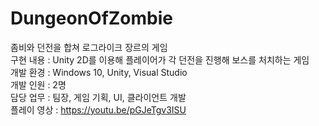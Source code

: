 # DungeonOfZombie
좀비와 던전을 합쳐 로그라이크 장르의 게임  
구현 내용 : Unity 2D를 이용해 플레이어가 각 던전을 진행해 보스를 처치하는 게임  
개발 환경 : Windows 10, Unity, Visual Studio  
개발 인원 : 2명  
담당 업무 : 팀장, 게임 기획, UI, 클라이언트 개발  
플레이 영상 : https://youtu.be/pGJeTgv3ISU  
